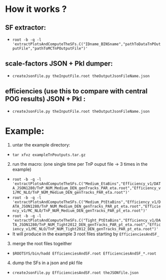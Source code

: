 # How it works ? 
## SF extractor:
   * ` root -b -q -l 'extractPlotsAndComputeTheSFs.C("IDname_BINSname","pathToDataTnPOutputFile","pathToMCTnPOutputFile")' `

## scale-factors JSON + Pkl dumper:
   * `createJsonFile.py theInputFile.root theOutputJsonFileName.json`

## efficiencies (use this to compare with central POG results) JSON + Pkl :
   * `createJsonFile.py theInputFile.root theOutputJsonFileName.json`

# Example:

  1. untar the example directory: 
   * `tar xfvz exampleTnPoutputs.tar.gz`
  2. run the macro: (one single time per TnP ouput file -> 3 times in the example) 
   * `root -b -q -l 'extractPlotsAndComputeTheSFs.C("Medium_EtaBins","Efficiency_v1/DATA_JSON1280/TnP_NUM_Medium_DEN_genTracks_PAR_eta.root","Efficiency_v1/MC_NLO/TnP_NUM_Medium_DEN_genTracks_PAR_eta.root")'`
   * `root -b -q -l 'extractPlotsAndComputeTheSFs.C("Medium_PtEtaBins","Efficiency_v1/DATA_JSON1280/TnP_NUM_Medium_DEN_genTracks_PAR_pt_eta.root","Efficiency_v1/MC_NLO/TnP_NUM_Medium_DEN_genTracks_PAR_pt_eta.root")'`
   * `root -b -q -l 'extractPlotsAndComputeTheSFs.C("Tight_PtEtaBins","Efficiency_v1/DATA_JSON1280/TnP_NUM_Tight2012_DEN_genTracks_PAR_pt_eta.root","Efficiency_v1/MC_NLO/TnP_NUM_Tight2012_DEN_genTracks_PAR_pt_eta.root")'`
   * It will produce in the example 3 root files starting by `EfficienciesAndSF_`
  3. merge the root files togeither
   * `$ROOTSYS/bin/hadd EfficienciesAndSF.root EfficienciesAndSF_*.root`
  4. dump the SFs in a json and pkl file
   * `createJsonFile.py EfficienciesAndSF.root theJSONfile.json`


